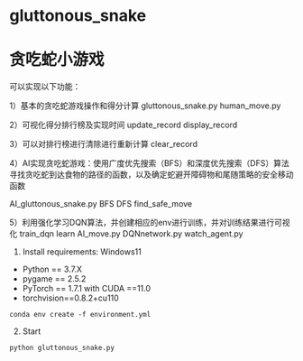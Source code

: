 # gluttonous_snake
# 贪吃蛇小游戏

可以实现以下功能：

1）基本的贪吃蛇游戏操作和得分计算 gluttonous_snake.py human_move.py

2）可视化得分排行榜及实现时间 update_record display_record 

3）可以对排行榜进行清除进行重新计算 clear_record

4）AI实现贪吃蛇游戏：使用广度优先搜索（BFS）和深度优先搜索（DFS）算法寻找贪吃蛇到达食物的路径的函数，以及确定蛇避开障碍物和尾随策略的安全移动函数
   
  AI_gluttonous_snake.py BFS DFS find_safe_move
  
5）利用强化学习DQN算法，并创建相应的env进行训练，并对训练结果进行可视化 train_dqn learn AI_move.py DQNnetwork.py watch_agent.py


1. Install requirements:
   Windows11
- Python == 3.7.X
- pygame == 2.5.2
- PyTorch == 1.7.1 with CUDA ==11.0 
- torchvision==0.8.2+cu110
```setup
conda env create -f environment.yml
```
2. Start
```
python gluttonous_snake.py
```
